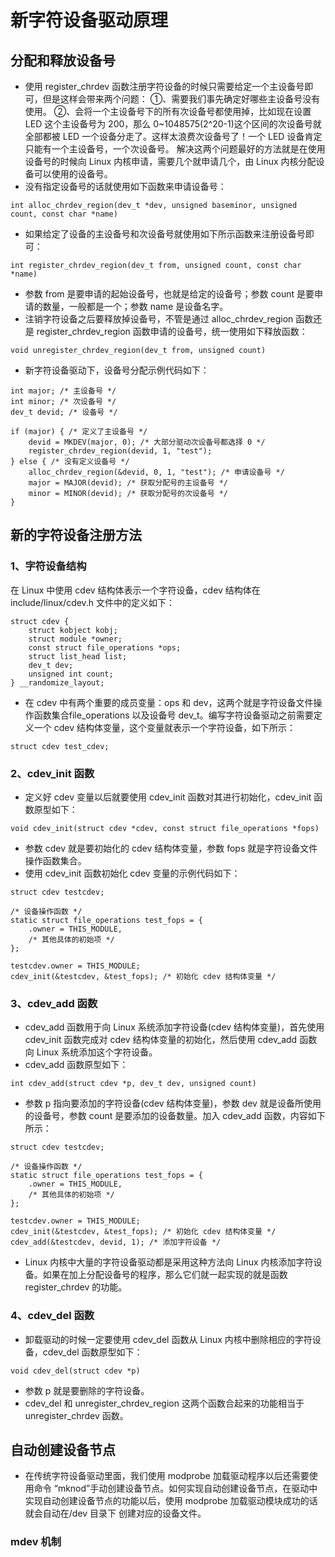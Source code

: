 # 新字符设备驱动原理
## 分配和释放设备号
* 使用 register_chrdev 函数注册字符设备的时候只需要给定一个主设备号即可，但是这样会带来两个问题：
①、需要我们事先确定好哪些主设备号没有使用。
②、会将一个主设备号下的所有次设备号都使用掉，比如现在设置 LED 这个主设备号为
200，那么 0~1048575(2^20-1)这个区间的次设备号就全部都被 LED 一个设备分走了。这样太浪费次设备号了！一个 LED 设备肯定只能有一个主设备号，一个次设备号。
解决这两个问题最好的方法就是在使用设备号的时候向 Linux 内核申请，需要几个就申请几个，由 Linux 内核分配设备可以使用的设备号。
* 没有指定设备号的话就使用如下函数来申请设备号：
```
int alloc_chrdev_region(dev_t *dev, unsigned baseminor, unsigned count, const char *name)
```
* 如果给定了设备的主设备号和次设备号就使用如下所示函数来注册设备号即可：
```
int register_chrdev_region(dev_t from, unsigned count, const char *name)
```
* 参数 from 是要申请的起始设备号，也就是给定的设备号；参数 count 是要申请的数量，一般都是一个；参数 name 是设备名字。
* 注销字符设备之后要释放掉设备号，不管是通过 alloc_chrdev_region 函数还是 register_chrdev_region 函数申请的设备号，统一使用如下释放函数：
```
void unregister_chrdev_region(dev_t from, unsigned count)
```
* 新字符设备驱动下，设备号分配示例代码如下：
```
int major; /* 主设备号 */
int minor; /* 次设备号 */
dev_t devid; /* 设备号 */

if (major) { /* 定义了主设备号 */
    devid = MKDEV(major, 0); /* 大部分驱动次设备号都选择 0 */
    register_chrdev_region(devid, 1, "test");
} else { /* 没有定义设备号 */
    alloc_chrdev_region(&devid, 0, 1, "test"); /* 申请设备号 */
    major = MAJOR(devid); /* 获取分配号的主设备号 */
    minor = MINOR(devid); /* 获取分配号的次设备号 */
}
```
## 新的字符设备注册方法
### 1、字符设备结构
在 Linux 中使用 cdev 结构体表示一个字符设备，cdev 结构体在 include/linux/cdev.h 文件中的定义如下：
```
struct cdev {
    struct kobject kobj;
    struct module *owner;
    const struct file_operations *ops;
    struct list_head list;
    dev_t dev;
    unsigned int count;
} __randomize_layout;
```
* 在 cdev 中有两个重要的成员变量：ops 和 dev，这两个就是字符设备文件操作函数集合file_operations 以及设备号 dev_t。编写字符设备驱动之前需要定义一个 cdev 结构体变量，这个变量就表示一个字符设备，如下所示：
```
struct cdev test_cdev;
```
### 2、cdev_init 函数
* 定义好 cdev 变量以后就要使用 cdev_init 函数对其进行初始化，cdev_init 函数原型如下：
```
void cdev_init(struct cdev *cdev, const struct file_operations *fops)
```
* 参数 cdev 就是要初始化的 cdev 结构体变量，参数 fops 就是字符设备文件操作函数集合。
* 使用 cdev_init 函数初始化 cdev 变量的示例代码如下：
```
struct cdev testcdev;

/* 设备操作函数 */
static struct file_operations test_fops = {
    .owner = THIS_MODULE,
    /* 其他具体的初始项 */
};

testcdev.owner = THIS_MODULE;
cdev_init(&testcdev, &test_fops); /* 初始化 cdev 结构体变量 */
```
### 3、cdev_add 函数
* cdev_add 函数用于向 Linux 系统添加字符设备(cdev 结构体变量)，首先使用 cdev_init 函数完成对 cdev 结构体变量的初始化，然后使用 cdev_add 函数向 Linux 系统添加这个字符设备。
* cdev_add 函数原型如下：
```
int cdev_add(struct cdev *p, dev_t dev, unsigned count)
```
* 参数 p 指向要添加的字符设备(cdev 结构体变量)，参数 dev 就是设备所使用的设备号，参数 count 是要添加的设备数量。加入 cdev_add 函数，内容如下所示：
```
struct cdev testcdev;

/* 设备操作函数 */
static struct file_operations test_fops = {
    .owner = THIS_MODULE,
    /* 其他具体的初始项 */
};

testcdev.owner = THIS_MODULE;
cdev_init(&testcdev, &test_fops); /* 初始化 cdev 结构体变量 */
cdev_add(&testcdev, devid, 1); /* 添加字符设备 */
```
* Linux 内核中大量的字符设备驱动都是采用这种方法向 Linux 内核添加字符设备。如果在加上分配设备号的程序，那么它们就一起实现的就是函数 register_chrdev 的功能。

### 4、cdev_del 函数
* 卸载驱动的时候一定要使用 cdev_del 函数从 Linux 内核中删除相应的字符设备，cdev_del 函数原型如下：
```
void cdev_del(struct cdev *p)
```
* 参数 p 就是要删除的字符设备。
* cdev_del 和 unregister_chrdev_region 这两个函数合起来的功能相当于 unregister_chrdev 函数。

## 自动创建设备节点
* 在传统字符设备驱动里面，我们使用 modprobe 加载驱动程序以后还需要使用命令
“mknod”手动创建设备节点。如何实现自动创建设备节点，在驱动中实现自动创建设备节点的功能以后，使用 modprobe 加载驱动模块成功的话就会自动在/dev 目录下
创建对应的设备文件。
### mdev 机制
